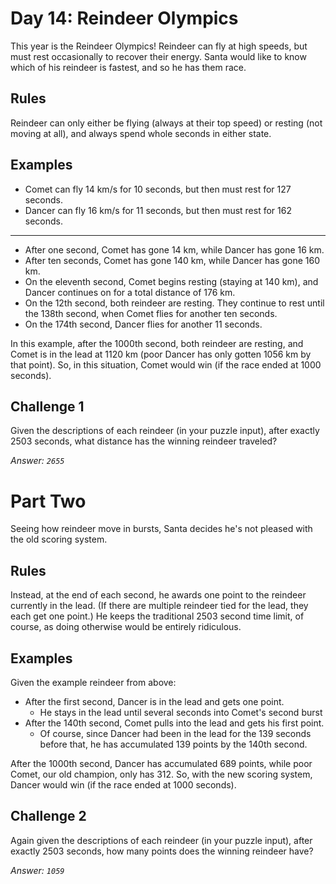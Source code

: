 # Day 14: Reindeer Olympics

This year is the Reindeer Olympics!
Reindeer can fly at high speeds, but must rest occasionally to recover their energy.
Santa would like to know which of his reindeer is fastest, and so he has them race.

## Rules

Reindeer can only either be flying (always at their top speed) or resting (not moving at all),
and always spend whole seconds in either state.

## Examples

* Comet can fly 14 km/s for 10 seconds, but then must rest for 127 seconds.
* Dancer can fly 16 km/s for 11 seconds, but then must rest for 162 seconds.
---
* After one second, Comet has gone 14 km, while Dancer has gone 16 km.
* After ten seconds, Comet has gone 140 km, while Dancer has gone 160 km.
* On the eleventh second, Comet begins resting (staying at 140 km), and Dancer continues on for a total distance of 176 km.
* On the 12th second, both reindeer are resting. They continue to rest until the 138th second, when Comet flies for another ten seconds.
* On the 174th second, Dancer flies for another 11 seconds.

In this example, after the 1000th second, both reindeer are resting, and Comet is in the lead at 1120 km (poor Dancer has only gotten 1056 km by that point).
So, in this situation, Comet would win (if the race ended at 1000 seconds).

## Challenge 1

Given the descriptions of each reindeer (in your puzzle input), after exactly 2503 seconds,
what distance has the winning reindeer traveled?

_Answer: `2655`_

# Part Two

Seeing how reindeer move in bursts, Santa decides he's not pleased with the old scoring system.

## Rules

Instead, at the end of each second, he awards one point to the reindeer currently in the lead.
(If there are multiple reindeer tied for the lead, they each get one point.)
He keeps the traditional 2503 second time limit, of course, as doing otherwise would be entirely ridiculous.

## Examples

Given the example reindeer from above:

* After the first second, Dancer is in the lead and gets one point.
    * He stays in the lead until several seconds into Comet's second burst
* After the 140th second, Comet pulls into the lead and gets his first point.
    * Of course, since Dancer had been in the lead for the 139 seconds before that, he has accumulated 139 points by the 140th second.

After the 1000th second, Dancer has accumulated 689 points, while poor Comet, our old champion, only has 312.
So, with the new scoring system, Dancer would win (if the race ended at 1000 seconds).

## Challenge 2

Again given the descriptions of each reindeer (in your puzzle input), after exactly 2503 seconds,
how many points does the winning reindeer have?

_Answer: `1059`_
